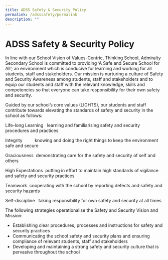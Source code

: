 ```yaml
---
title: ADSS Safety & Security Policy
permalink: /adsssafety/permalink
description: ""
---
```


ADSS Safety & Security Policy
===============================

In line with our School Vision of Values-Centric, Thinking School, Admiralty Secondary School is committed to providing ‘A Safe and Secure School for All’; an environment which is conducive for learning and working for all students, staff and stakeholders. Our mission is nurturing a culture of Safety and Security Awareness among students, staff and stakeholders and to equip our students and staff with the relevant knowledge, skills and competencies so that everyone can take responsibility for their own safety and security.  

Guided by our school’s core values (LIGHTS), our students and staff contribute towards elevating the standards of safety and security in the school as follows:

Life-long Learning   learning and familiarising safety and security procedures and practices

Integrity          knowing and doing the right things to keep the environment safe and secure

Graciousness  demonstrating care for the safety and security of self and others 

High Expectations  putting in effort to maintain high standards of vigilance and safety and security practices

Teamwork  cooperating with the school by reporting defects and safety and security hazards

Self-discipline   taking responsibility for own safety and security at all times

  

The following strategies operationalise the Safety and Security Vision and Mission:

*   Establishing clear procedures, processes and instructions for safety and security practices
*   Communicating the school safety and security plans and ensuring compliance of relevant students, staff and stakeholders
*   Developing and maintaining a strong safety and security culture that is pervasive throughout the school